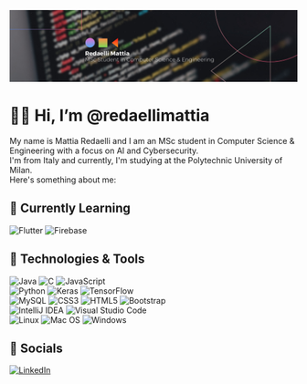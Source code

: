![Header](header.png "Header")
# 👋🏼 Hi, I’m @redaellimattia
My name is Mattia Redaelli and I am an MSc student in Computer Science & Engineering with a focus on AI and Cybersecurity.  
I'm from Italy and currently, I'm studying at the Polytechnic University of Milan.  
Here's something about me:
## :seedling: Currently Learning
![Flutter](https://img.shields.io/badge/Flutter-%2302569B.svg?style=flat&logo=Flutter&logoColor=white)
![Firebase](https://img.shields.io/badge/firebase-%23039BE5.svg?style=flat&logo=firebase)
## 🔧 Technologies & Tools
![Java](https://img.shields.io/badge/Java-%23ED8B00.svg?style=flat&logo=java&logoColor=white)
![C](https://img.shields.io/badge/-C-61DAFB?logo=C&logoColor=white&style=flat)
![JavaScript](https://img.shields.io/badge/Javascript-%23323330.svg?style=flat&logo=javascript&logoColor=%23F7DF1E)  
![Python](https://img.shields.io/badge/Python-3670A0?style=flat&logo=python&logoColor=ffdd54)
![Keras](https://img.shields.io/badge/Keras-%23D00000.svg?style=flat&logo=Keras&logoColor=white)
![TensorFlow](https://img.shields.io/badge/TensorFlow-%23FF6F00.svg?style=flat&logo=TensorFlow&logoColor=white)  
![MySQL](https://img.shields.io/badge/MySQL-581845.svg?style=flat&logo=mysql&logoColor=white)
![CSS3](https://img.shields.io/badge/CSS3-%231572B6.svg?style=flat&logo=css3&logoColor=white)
![HTML5](https://img.shields.io/badge/HTML5-%23E34F26.svg?style=flate&logo=html5&logoColor=white)
![Bootstrap](https://img.shields.io/badge/Bootstrap-%23563D7C.svg?style=flate&logo=bootstrap&logoColor=white)  
![IntelliJ IDEA](https://img.shields.io/badge/IntelliJIDEA-000000.svg?style=flat&logo=intellij-idea&logoColor=white)
![Visual Studio Code](https://img.shields.io/badge/VS%20Code-0078d7.svg?style=flat&logo=visual-studio-code&logoColor=white)  
![Linux](https://img.shields.io/badge/Linux-FCC624?style=flat&logo=linux&logoColor=black)
![Mac OS](https://img.shields.io/badge/Mac%20OS-000000?style=flat&logo=macos&logoColor=F0F0F0)
![Windows](https://img.shields.io/badge/Windows-0078D6?style=flat&logo=windows&logoColor=white)  
## :bust_in_silhouette: Socials
[![LinkedIn](https://img.shields.io/badge/Linkedin-%230077B5.svg?style=flat&logo=linkedin&logoColor=white)](https://www.linkedin.com/in/redaelli-mattia/)
